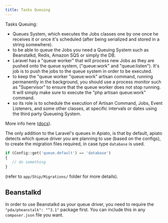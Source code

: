 ```yaml
---
title: Tasks Queuing
---
```


Tasks Queuing: 

* Queues System, which executes the Jobs classes one by one once he receives it or once it's scheduled (after being 
serialized and stored in a string somewhere). 
* to be able to queue the Jobs you need a Queuing System such as Beanstalkd, Redis, Amazon SQS or simply the DB.
* Laravel has a "queue worker" that will process new Jobs as they are pushed onto the queue system, ("queue:work" and 
"queue:listen"). It's job is to push the jobs to the queue system in order to be executed.
* to keep the "queue worker "queue:work" artisan command, running permanently in the background, you should use a 
process monitor such as "Supervisor" to ensure that the queue worker does not stop running. It will simply make sure 
to execute the "php artisan queue:work" command.
* so its role is to schedule the execution of Artisan Command, Jobs, Event Listeners, and some other classes, at 
specific intervals or dates using the third party Queueing System.
 
More info here ([docs](https://laravel.com/docs/queues)).

The only addition to the Laravel's queues in Apiato, is that by default, apiato detects which queue driver you are 
planning to use (based on the configs), to create the migration files required, in case type `database` is used.

```php
if (Config::get('queue.default') == 'database')
{
   // do something
}
```

(refer to `app/Ship/Migrations/` folder for more details).

## Beanstalkd

In order to use Beanstalkd as your queue driver, you need to require the `"pda/pheanstalk": "^3.1"` package first. You 
can include this in any `composer.json` file you want.
